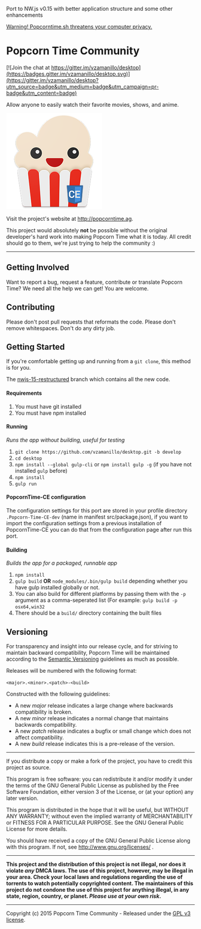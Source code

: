 Port to NW.js v0.15 with better application structure and some other enhancements

[Warning! Popcorntime.sh threatens your computer privacy.](http://popcorntime.ag/official-statement.html#Malware2)

# Popcorn Time Community

[![Join the chat at https://gitter.im/vzamanillo/desktop](https://badges.gitter.im/vzamanillo/desktop.svg)](https://gitter.im/vzamanillo/desktop?utm_source=badge&utm_medium=badge&utm_campaign=pr-badge&utm_content=badge)

Allow anyone to easily watch their favorite movies, shows, and anime.

![Popcorn Time](src/images/icon.png)

Visit the project's website at <http://popcorntime.ag>.

This project would absolutely **not** be possible without the original developer's hard work into making Popcorn Time what it is today. All credit should go to them, we're just trying to help the community :)

***

## Getting Involved

Want to report a bug, request a feature, contribute or translate Popcorn Time? We need all the help we can get! You are welcome.

## Contributing

Please don't post pull requests that reformats the code. Please don't remove whitespaces. Don't do any dirty job.

## Getting Started

If you're comfortable getting up and running from a `git clone`, this method is for you.

The [nwjs-15-restructured](https://github.com/vzamanillo/desktop/tree/nwjs-15-restructured) branch which contains all the new code.

#### Requirements

1. You must have git installed
2. You must have npm installed

#### Running
*Runs the app without building, useful for testing*

1. `git clone https://github.com/vzamanillo/desktop.git -b develop`
1. `cd desktop`
1. `npm install --global gulp-cli` or `npm install gulp -g` (if you have not installed `gulp` before)
1. `npm install`
1. `gulp run`

#### PopcornTime-CE configuration

The configuration settings for this port are stored in your profile directory `.Popcorn-Time-CE-dev` (name in manifest src/package.json), if you want to import the configuration settings from a previous installation of PopcornTime-CE you can do that from the configuration page after run this port.

#### Building
*Builds the app for a packaged, runnable app*

1. `npm install`
1. `gulp build` **OR** `node_modules/.bin/gulp build` depending whether you have gulp installed globally or not.
  2. You can also build for different platforms by passing them with the `-p` argument as a comma-seperated list (For example: `gulp build -p osx64,win32`
1. There should be a `build/` directory containing the built files

## Versioning

For transparency and insight into our release cycle, and for striving to maintain backward compatibility, Popcorn Time will be maintained according to the [Semantic Versioning](http://semver.org/) guidelines as much as possible.

Releases will be numbered with the following format:

`<major>.<minor>.<patch>-<build>`

Constructed with the following guidelines:

* A new *major* release indicates a large change where backwards compatibility is broken.
* A new *minor* release indicates a normal change that maintains backwards compatibility.
* A new *patch* release indicates a bugfix or small change which does not affect compatibility.
* A new *build* release indicates this is a pre-release of the version.

***

If you distribute a copy or make a fork of the project, you have to credit this project as source.

This program is free software: you can redistribute it and/or modify it under the terms of the GNU General Public License as published by the Free Software Foundation, either version 3 of the License, or (at your option) any later version.

This program is distributed in the hope that it will be useful, but WITHOUT ANY WARRANTY; without even the implied warranty of MERCHANTABILITY or FITNESS FOR A PARTICULAR PURPOSE.  See the GNU General Public License for more details.

You should have received a copy of the GNU General Public License along with this program.  If not, see http://www.gnu.org/licenses/ .

***

**This project and the distribution of this project is not illegal, nor does it violate *any* DMCA laws. The use of this project, however, may be illegal in your area. Check your local laws and regulations regarding the use of torrents to watch potentially copyrighted content. The maintainers of this project do not condone the use of this project for anything illegal, in any state, region, country, or planet. *Please use at your own risk*.**

***

Copyright (c) 2015 Popcorn Time Community - Released under the [GPL v3 license](LICENSE.txt).
